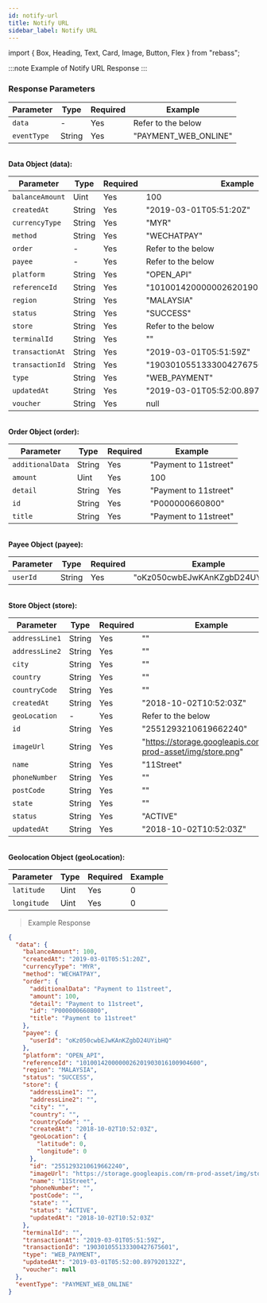 ```yaml
---
id: notify-url
title: Notify URL
sidebar_label: Notify URL
---
```


import { Box, Heading, Text, Card, Image, Button, Flex } from "rebass";

:::note
Example of Notify URL Response
:::

### Response Parameters

| Parameter   | Type   | Required | Example              |
| ----------- | ------ | -------- | -------------------- |
| `data`      | -      | Yes      | Refer to the below   |
| `eventType` | String | Yes      | "PAYMENT_WEB_ONLINE" |

<br/>
<strong>Data Object (data):</strong>

| Parameter       | Type   | Required | Example                              |
| --------------- | ------ | -------- | ------------------------------------ |
| `balanceAmount` | Uint   | Yes      | 100                                  |
| `createdAt`     | String | Yes      | "2019-03-01T05:51:20Z"               |
| `currencyType`  | String | Yes      | "MYR"                                |
| `method`        | String | Yes      | "WECHATPAY"                          |
| `order`         | -      | Yes      | Refer to the below                   |
| `payee`         | -      | Yes      | Refer to the below                   |
| `platform`      | String | Yes      | "OPEN_API"                           |
| `referenceId`   | String | Yes      | "1010014200000026201903016100904600" |
| `region`        | String | Yes      | "MALAYSIA"                           |
| `status`        | String | Yes      | "SUCCESS"                            |
| `store`         | String | Yes      | Refer to the below                   |
| `terminalId`    | String | Yes      | ""                                   |
| `transactionAt` | String | Yes      | "2019-03-01T05:51:59Z"               |
| `transactionId` | String | Yes      | "190301055133300427675601"           |
| `type`          | String | Yes      | "WEB_PAYMENT"                        |
| `updatedAt`     | String | Yes      | "2019-03-01T05:52:00.897920132Z"     |
| `voucher`       | String | Yes      | null                                 |

<br/>
<strong>Order Object (order):</strong>

| Parameter        | Type   | Required | Example               |
| ---------------- | ------ | -------- | --------------------- |
| `additionalData` | String | Yes      | "Payment to 11street" |
| `amount`         | Uint   | Yes      | 100                   |
| `detail`         | String | Yes      | "Payment to 11street" |
| `id`             | String | Yes      | "P000000660800"       |
| `title`          | String | Yes      | "Payment to 11street" |

<br/>
<strong>Payee Object (payee):</strong>

| Parameter | Type   | Required | Example                        |
| --------- | ------ | -------- | ------------------------------ |
| `userId`  | String | Yes      | "oKz050cwbEJwKAnKZgbD24UYibHQ" |

<br/>
<strong>Store Object (store):</strong>

| Parameter      | Type   | Required | Example                                                      |
| -------------- | ------ | -------- | ------------------------------------------------------------ |
| `addressLine1` | String | Yes      | ""                                                           |
| `addressLine2` | String | Yes      | ""                                                           |
| `city`         | String | Yes      | ""                                                           |
| `country`      | String | Yes      | ""                                                           |
| `countryCode`  | String | Yes      | ""                                                           |
| `createdAt`    | String | Yes      | "2018-10-02T10:52:03Z"                                       |
| `geoLocation`  | -      | Yes      | Refer to the below                                           |
| `id`           | String | Yes      | "2551293210619662240"                                        |
| `imageUrl`     | String | Yes      | "https://storage.googleapis.com/rm-prod-asset/img/store.png" |
| `name`         | String | Yes      | "11Street"                                                   |
| `phoneNumber`  | String | Yes      | ""                                                           |
| `postCode`     | String | Yes      | ""                                                           |
| `state`        | String | Yes      | ""                                                           |
| `status`       | String | Yes      | "ACTIVE"                                                     |
| `updatedAt`    | String | Yes      | "2018-10-02T10:52:03Z"                                       |

<br/>
<strong>Geolocation Object (geoLocation):</strong>

| Parameter   | Type | Required | Example |
| ----------- | ---- | -------- | ------- |
| `latitude`  | Uint | Yes      | 0       |
| `longitude` | Uint | Yes      | 0       |

> Example Response

```json
{
  "data": {
    "balanceAmount": 100,
    "createdAt": "2019-03-01T05:51:20Z",
    "currencyType": "MYR",
    "method": "WECHATPAY",
    "order": {
      "additionalData": "Payment to 11street",
      "amount": 100,
      "detail": "Payment to 11street",
      "id": "P000000660800",
      "title": "Payment to 11street"
    },
    "payee": {
      "userId": "oKz050cwbEJwKAnKZgbD24UYibHQ"
    },
    "platform": "OPEN_API",
    "referenceId": "1010014200000026201903016100904600",
    "region": "MALAYSIA",
    "status": "SUCCESS",
    "store": {
      "addressLine1": "",
      "addressLine2": "",
      "city": "",
      "country": "",
      "countryCode": "",
      "createdAt": "2018-10-02T10:52:03Z",
      "geoLocation": {
        "latitude": 0,
        "longitude": 0
      },
      "id": "2551293210619662240",
      "imageUrl": "https://storage.googleapis.com/rm-prod-asset/img/store.png",
      "name": "11Street",
      "phoneNumber": "",
      "postCode": "",
      "state": "",
      "status": "ACTIVE",
      "updatedAt": "2018-10-02T10:52:03Z"
    },
    "terminalId": "",
    "transactionAt": "2019-03-01T05:51:59Z",
    "transactionId": "190301055133300427675601",
    "type": "WEB_PAYMENT",
    "updatedAt": "2019-03-01T05:52:00.897920132Z",
    "voucher": null
  },
  "eventType": "PAYMENT_WEB_ONLINE"
}
```
